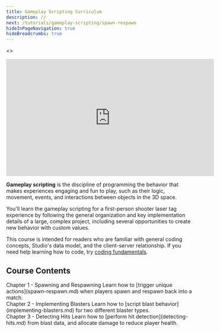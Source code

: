 ```yaml
---
title: Gameplay Scripting Curriculum
description: //
next: /tutorials/gameplay-scripting/spawn-respawn
hideInPageNavigation: true
hideBreadcrumbs: true
---
```


<>
<Grid alignItems="stretch" container direction="row">

<Grid item md={7} xs={12} direction="column"  >

<div class="container" style={{position: "relative", paddingBottom: "56.25%", height: 0}}>
<iframe width="560" height="315" src="https://www.youtube-nocookie.com/embed/eqQyFL7KnmA?si=yVlqGzUvTnblj_c4" title="YouTube video player" frameborder="0" allow="accelerometer; autoplay; clipboard-write; encrypted-media; gyroscope; picture-in-picture; web-share" allowfullscreen></iframe>
</div>

</Grid>

<Grid item md={5} xs={12} direction='column'>

**Gameplay scripting** is the discipline of programming the behavior that makes experiences
engaging and fun to play, such as their logic, movement, events, and interactions between
objects in the 3D space.

You'll learn the gameplay scripting for a first-person shooter laser tag experience by
following the general organization and key implementation details of a large, complex
project, including several opportunities to create new behavior with custom values.

This course is intended for readers who are familiar with general coding concepts, Studio's
data model, and the client-server relationship. If you need help learning how to code, try [coding fundamentals](../fundamentals/coding-1/coding-fundamentals.md).

</Grid>

</Grid>
</>

## Course Contents

<BaseAccordion>
<AccordionSummary>
<Typography variant="h4">Chapter 1 - Spawning and Respawning</Typography>
</AccordionSummary>
<AccordionDetails>
Learn how to [trigger unique actions](spawn-respawn.md) when players spawn and respawn back into a match.
</AccordionDetails>
</BaseAccordion>

<br />

<BaseAccordion>
<AccordionSummary>
<Typography variant="h4">Chapter 2 - Implementing Blasters</Typography>
</AccordionSummary>
<AccordionDetails>
Learn how to [script blast behavior](implementing-blasters.md) for two different blaster types.
</AccordionDetails>
</BaseAccordion>

<br />

<BaseAccordion>
<AccordionSummary>
<Typography variant="h4">Chapter 3 - Detecting Hits</Typography>
</AccordionSummary>
<AccordionDetails>
Learn how to [perform hit detection](detecting-hits.md) from blast data, and allocate damage to reduce player health.
</AccordionDetails>
</BaseAccordion>

<br />
